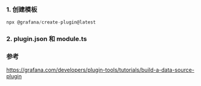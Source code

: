 ### 1. 创建模板

```javascript
npx @grafana/create-plugin@latest
```


### 2. plugin.json 和 module.ts






### 参考
https://grafana.com/developers/plugin-tools/tutorials/build-a-data-source-plugin